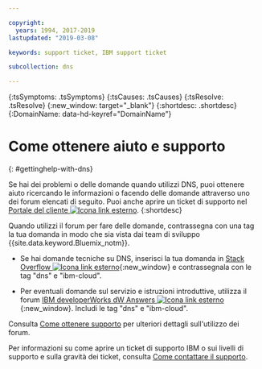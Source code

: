 ```yaml
---

copyright:
  years: 1994, 2017-2019
lastupdated: "2019-03-08"

keywords: support ticket, IBM support ticket

subcollection: dns

---
```


<!-- Common attributes used in the template are defined as follows: -->
{:tsSymptoms: .tsSymptoms} 
{:tsCauses: .tsCauses} 
{:tsResolve: .tsResolve} 
{:new_window: target="_blank"}
{:shortdesc: .shortdesc}
{:DomainName: data-hd-keyref="DomainName"}

<!-- # {{site.data.keyword.blockstorageshort}} troubleshooting
{: #ts} -->
<!-- Provide an appropriate ID above -->

<!-- IN PROGRESS - AUDIENCE BLUE, STAGING ONLY -->


<!-- This is the template for troubleshooting topics.  -->

<!-- The short description section should include the service long name and "Bluemix" for search optimization. Example short description: -->

<!-- Add a heading and content for how to get help and support. Use this template for beta and GA services:  -->
# Come ottenere aiuto e supporto 
{: #gettinghelp-with-dns}

Se hai dei problemi o delle domande quando utilizzi DNS, puoi ottenere aiuto ricercando le informazioni o facendo delle domande attraverso uno dei forum elencati di seguito. Puoi anche aprire un ticket di supporto nel [Portale del cliente ![Icona link esterno](../../icons/launch-glyph.svg "Icona link esterno")](https://{DomainName}/).
{:shortdesc}

Quando utilizzi il forum per fare delle domande, contrassegna con una tag la tua domanda in modo che sia vista dai team di sviluppo {{site.data.keyword.Bluemix_notm}}.
<!--Insert the appropriate Stack Overflow tag for your service for <block-storage> in URL and text below:  -->
* Se hai domande tecniche su DNS, inserisci la tua domanda in [Stack Overflow ![Icona link esterno](../../icons/launch-glyph.svg "Icona link esterno")](https://stackoverflow.com/search?q=dns+ibm-cloud){:new_window} e contrassegnala con le tag "dns" e "ibm-cloud".
<!--Insert the appropriate dW Answers tag for your service for <service_keyword> in URL below:  -->
* Per eventuali domande sul servizio e istruzioni introduttive, utilizza il forum [IBM developerWorks dW Answers ![Icona link esterno](../../icons/launch-glyph.svg "Icona link esterno")](https://developer.ibm.com/answers/topics/dns.html?smartspace=ibm-cloud){:new_window}. Includi le tag "dns" e "ibm-cloud".

Consulta [Come ottenere supporto](/docs/get-support?topic=get-support-getting-customer-support) per ulteriori dettagli sull'utilizzo dei forum.

Per informazioni su come aprire un ticket di supporto IBM o sui livelli di supporto e sulla gravità dei ticket, consulta [Come contattare il supporto](/docs/get-support?topic=get-support-getting-customer-support).

